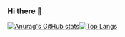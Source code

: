 ### Hi there 👋

<!--
**tayoon/tayoon** is a ✨ _special_ ✨ repository because its `README.md` (this file) appears on your GitHub profile.

Here are some ideas to get you started:

- 🔭 I’m currently working on ...
- 🌱 I’m currently learning ...
- 👯 I’m looking to collaborate on ...
- 🤔 I’m looking for help with ...
- 💬 Ask me about ...
- 📫 How to reach me: ...
- 😄 Pronouns: ...
- ⚡ Fun fact: ...
-->

[![Anurag's GitHub stats](https://github-readme-stats.vercel.app/api?username=tayoon)](https://github.com/anuraghazra/github-readme-stats)[![Top Langs](https://github-readme-stats.vercel.app/api/top-langs/?username=tayoon&layout=compact)](https://github.com/anuraghazra/github-readme-stats)
